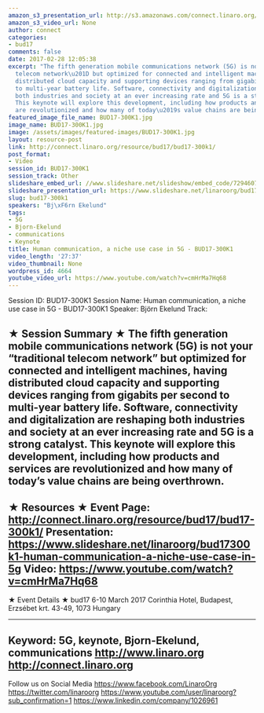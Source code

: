 ```yaml
---
amazon_s3_presentation_url: http://s3.amazonaws.com/connect.linaro.org/bud17/Presentations/BUD17-300K1%20-Human%20Communication%2C%20a%20niche%20use%20case%20in%205G.pdf
amazon_s3_video_url: None
author: connect
categories:
- bud17
comments: false
date: 2017-02-28 12:05:38
excerpt: "The fifth generation mobile communications network (5G) is not your \u201Ctraditional
  telecom network\u201D but optimized for connected and intelligent machines, having
  distributed cloud capacity and supporting devices ranging from gigabits per second
  to multi-year battery life. Software, connectivity and digitalization are reshaping
  both industries and society at an ever increasing rate and 5G is a strong catalyst.
  This keynote will explore this development, including how products and services
  are revolutionized and how many of today\u2019s value chains are being overthrown."
featured_image_file_name: BUD17-300K1.jpg
image_name: BUD17-300K1.jpg
image: /assets/images/featured-images/BUD17-300K1.jpg
layout: resource-post
link: http://connect.linaro.org/resource/bud17/bud17-300k1/
post_format:
- Video
session_id: BUD17-300K1
session_track: Other
slideshare_embed_url: //www.slideshare.net/slideshow/embed_code/72946075
slideshare_presentation_url: https://www.slideshare.net/linaroorg/bud17300k1-human-communication-a-niche-use-case-in-5g
slug: bud17-300k1
speakers: "Bj\xF6rn Ekelund"
tags:
- 5G
- Bjorn-Ekelund
- communications
- Keynote
title: Human communication, a niche use case in 5G - BUD17-300K1
video_length: '27:37'
video_thumbnail: None
wordpress_id: 4664
youtube_video_url: https://www.youtube.com/watch?v=cmHrMa7Hq68
---
```


Session ID: BUD17-300K1
Session Name: Human communication, a niche use case in 5G - BUD17-300K1
Speaker: Björn Ekelund
Track:

★ Session Summary ★
The fifth generation mobile communications network (5G) is not your “traditional telecom network” but optimized for connected and intelligent machines, having distributed cloud capacity and supporting devices ranging from gigabits per second to multi-year battery life. Software, connectivity and digitalization are reshaping both industries and society at an ever increasing rate and 5G is a strong catalyst. This keynote will explore this development, including how products and services are revolutionized and how many of today’s value chains are being overthrown.
---------------------------------------------------
★ Resources ★
Event Page: http://connect.linaro.org/resource/bud17/bud17-300k1/
Presentation: https://www.slideshare.net/linaroorg/bud17300k1-human-communication-a-niche-use-case-in-5g
Video: https://www.youtube.com/watch?v=cmHrMa7Hq68
---------------------------------------------------

★ Event Details ★
bud17
6-10 March 2017
Corinthia Hotel, Budapest,
Erzsébet krt. 43-49,
1073 Hungary

---------------------------------------------------
Keyword: 5G, keynote, Bjorn-Ekelund, communications
http://www.linaro.org
http://connect.linaro.org
---------------------------------------------------
Follow us on Social Media
https://www.facebook.com/LinaroOrg
https://twitter.com/linaroorg
https://www.youtube.com/user/linaroorg?sub_confirmation=1
https://www.linkedin.com/company/1026961
